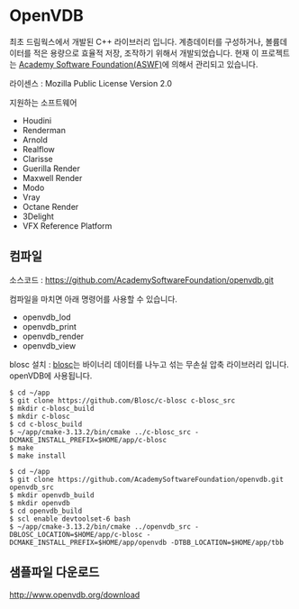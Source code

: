 # OpenVDB
최초 드림웍스에서 개발된 C++ 라이브러리 입니다.
계층데이터를 구성하거나, 볼륨데이터를 적은 용량으로 효율적 저장, 조작하기 위해서 개발되었습니다.
현재 이 프로젝트는 [Academy Software Foundation(ASWF)](https://www.aswf.io)에 의해서 관리되고 있습니다.

라이센스 : Mozilla Public License Version 2.0

지원하는 소프트웨어
- Houdini
- Renderman
- Arnold
- Realflow
- Clarisse
- Guerilla Render
- Maxwell Render
- Modo
- Vray
- Octane Render
- 3Delight
- VFX Reference Platform

## 컴파일

소스코드 : https://github.com/AcademySoftwareFoundation/openvdb.git

컴파일을 마치면 아래 명령어를 사용할 수 있습니다.
- openvdb_lod
- openvdb_print
- openvdb_render
- openvdb_view

blosc 설치 : [blosc](http://www.blosc.org)는 바이너리 데이터를 나누고 섞는 무손실 압축 라이브러리 입니다. openVDB에 사용됩니다.
```
$ cd ~/app
$ git clone https://github.com/Blosc/c-blosc c-blosc_src
$ mkdir c-blosc_build
$ mkdir c-blosc
$ cd c-blosc_build
$ ~/app/cmake-3.13.2/bin/cmake ../c-blosc_src -DCMAKE_INSTALL_PREFIX=$HOME/app/c-blosc
$ make
$ make install
```

```
$ cd ~/app
$ git clone https://github.com/AcademySoftwareFoundation/openvdb.git openvdb_src
$ mkdir openvdb_build
$ mkdir openvdb
$ cd openvdb_build
$ scl enable devtoolset-6 bash
$ ~/app/cmake-3.13.2/bin/cmake ../openvdb_src -DBLOSC_LOCATION=$HOME/app/c-blosc -DCMAKE_INSTALL_PREFIX=$HOME/app/openvdb -DTBB_LOCATION=$HOME/app/tbb

```
## 샘플파일 다운로드
http://www.openvdb.org/download